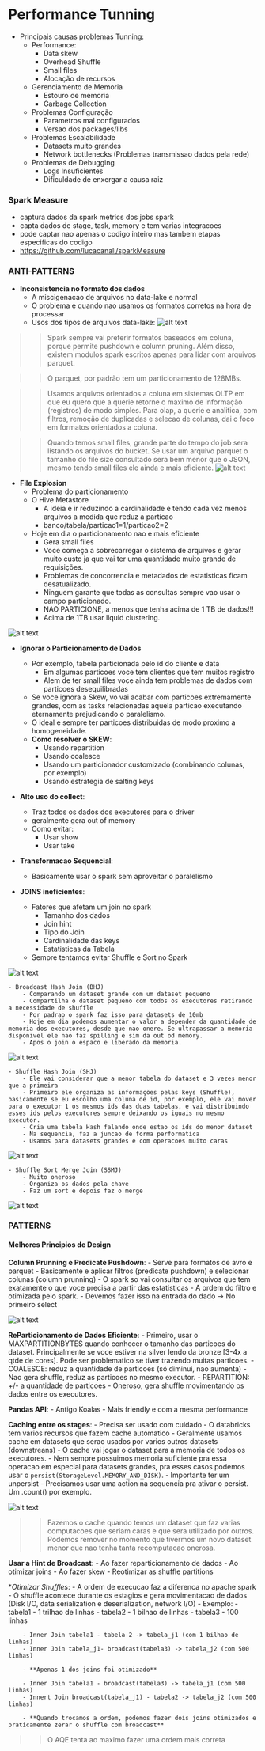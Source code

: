 # Performance Tunning

- Principais causas problemas Tunning:
    - Performance:
        - Data skew
        - Overhead Shuffle
        - Small files
        - Alocação de recursos
    - Gerenciamento de Memoria
        - Estouro de memoria
        - Garbage Collection
    - Problemas Configuração
        - Parametros mal configurados
        - Versao dos packages/libs
    - Problemas Escalabilidade
        - Datasets muito grandes
        - Network bottlenecks (Problemas transmissao dados pela rede)
    - Problemas de Debugging
        - Logs Insuficientes
        - Dificuldade de enxergar a causa raiz

### Spark Measure

- captura dados da spark metrics dos jobs spark
- capta dados de stage, task, memory e tem varias integracoes
- pode captar nao apenas o codigo inteiro mas tambem etapas especificas do codigo
- https://github.com/lucacanali/sparkMeasure


### ANTI-PATTERNS
- **Inconsistencia no formato dos dados**
    - A miscigenacao de arquivos no data-lake e normal
    - O problema e quando nao usamos os formatos corretos na hora de processar
    - Usos dos tipos de arquivos data-lake:
![alt text](ch-02-image/image.png)

>> Spark sempre vai preferir formatos baseados em coluna, porque permite pushdown e column pruning. Além disso, existem modulos spark escritos apenas para lidar com arquivos parquet.

>> O parquet, por padrão tem um particionamento de 128MBs.

>> Usamos arquivos orientados a coluna em sistemas OLTP em que eu quero que a querie retorne o maximo de informação (registros) de modo simples. Para olap, a querie e analitica, com filtros, remoção de duplicadas e selecao de colunas, dai o foco em formatos orientados a coluna.

>> Quando temos small files, grande parte do tempo do job sera listando os arquivos do bucket. Se usar um arquivo parquet o tamanho do file size consultado sera bem menor que o JSON, mesmo tendo small files ele ainda e mais eficiente.
![alt text](ch-02-image/image-1.png)

- **File Explosion**
    - Problema do particionamento
    - O Hive Metastore 
        - A ideia e ir reduzindo a cardinalidade e tendo cada vez menos arquivos
        a medida que reduz a particao
        - banco/tabela/particao1=1/particao2=2
    - Hoje em dia o particionamento nao e mais eficiente
        - Gera small files
        - Voce começa a sobrecarregar o sistema de arquivos e gerar muito custo
        ja que vai ter uma quantidade muito grande de requisições.
        - Problemas de concorrencia e metadados de estatisticas ficam desatualizado.
        - Ninguem garante que todas as consultas sempre vao usar o campo particionado.
        - NAO PARTICIONE, a menos que tenha acima de 1 TB de dados!!!
        - Acima de 1TB usar liquid clustering.

![alt text](ch-02-image/image-2.png)

- **Ignorar o Particionamento de Dados**
    - Por exemplo, tabela particionada pelo id do cliente e data
        - Em algumas particoes voce tem clientes que tem muitos registro
        - Alem de ter small files voce ainda tem problemas de dados com
        particoes desequilibradas
    - Se voce ignora a Skew, vo vai acabar com particoes extremamente grandes, 
    com as tasks relacionadas aquela particao executando eternamente prejudicando o paralelismo.
    - O ideal e sempre ter particoes distribuidas de modo proximo a homogeneidade.
    - **Como resolver o SKEW**:
        - Usando repartition
        - Usando coalesce
        - Usando um particionador customizado (combinando colunas, por exemplo)
        - Usando estrategia de salting keys

- **Alto uso do collect**:
    - Traz todos os dados dos executores para o driver
    - geralmente gera out of memory
    - Como evitar:
        - Usar show
        - Usar take

- **Transformacao Sequencial**:
    - Basicamente usar o spark sem aproveitar o paralelismo

- **JOINS ineficientes**:
    - Fatores que afetam um join no spark
        - Tamanho dos dados
        - Join hint
        - Tipo do Join
        - Cardinalidade das keys
        - Estatisticas da Tabela
    - Sempre tentamos evitar Shuffle e Sort no Spark

![alt text](ch-02-image/image-3.png)

    - Broadcast Hash Join (BHJ)
        - Comparando um dataset grande com um dataset pequeno
        - Compartilha o dataset pequeno com todos os executores retirando a necessidade de shuffle
        - Por padrao o spark faz isso para datasets de 10mb
        - Hoje em dia podemos aumentar o valor a depender da quantidade de memoria dos executores, desde que nao onere. Se ultrapassar a memoria disponivel ele nao faz spilling e sim da out od memory.
        - Apos o join o espaco e liberado da memoria.

![alt text](ch-02-image/image-4.png)

    - Shuffle Hash Join (SHJ)
        - Ele vai considerar que a menor tabela do dataset e 3 vezes menor que a primeira
        - Primeiro ele organiza as informações pelas keys (Shuffle), basicamente se eu escolho uma coluna de id, por exemplo, ele vai mover para o executor 1 os mesmos ids das duas tabelas, e vai distribuindo esses ids pelos executores sempre deixando os iguais no mesmo executor.
        - Cria uma tabela Hash falando onde estao os ids do menor dataset
        - Na sequencia, faz a juncao de forma performatica
        - Usamos para datasets grandes e com operacoes muito caras

![alt text](ch-02-image/image-5.png)

    - Shuffle Sort Merge Join (SSMJ)
        - Muito oneroso
        - Organiza os dados pela chave
        - Faz um sort e depois faz o merge

![alt text](ch-02-image/image-6.png)


### PATTERNS

#### Melhores Principios de Design

**Column Prunning e Predicate Pushdown**:
    - Serve para formatos de avro e parquet
    - Basicamente e aplicar filtros (predicate pushdown) e selecionar colunas (column prunning)
    - O spark so vai consultar os arquivos que tem exatamente o que voce precisa a partir das estatisticas
    - A ordem do filtro e otimizada pelo spark.
    - Devemos fazer isso na entrada do dado -> No primeiro select

![alt text](ch-02-image/image-7.png)

**ReParticionamento de Dados Eficiente**:
    - Primeiro, usar o MAXPARTITIONBYTES quando conhecer o tamanho das particoes do dataset. Principalmente se voce estiver na silver lendo da bronze [3-4x a qtde de cores]. Pode ser problematico se tiver trazendo muitas particoes.
    - COALESCE: reduz a quantidade de particoes (só diminui, nao aumenta)
        - Nao gera shuffle, reduz as particoes no mesmo executor.
    - REPARTITION: +/- a quantidade de particoes
        - Oneroso, gera shuffle movimentando os dados entre os executores.

**Pandas API**:
    - Antigo Koalas
    - Mais friendly e com a mesma performance

**Caching entre os stages**:
    - Precisa ser usado com cuidado
    - O databricks tem varios recursos que fazem cache automatico
    - Geralmente usamos cache em datasets que serao usados por varios outros datasets (downstreans)
    - O cache vai jogar o dataset para a memoria de todos os executores.
    - Nem sempre possuimos memoria suficiente pra essa operacao em especial para datasets grandes, pra esses casos podemos usar o `persist(StorageLevel.MEMORY_AND_DISK)`.
    - Importante ter um unpersist
    - Precisamos usar uma action na sequencia pra ativar o persist. Um .count() por exemplo.

![alt text](image.png)

>> Fazemos o cache quando temos um dataset que faz varias computacoes que seriam caras e que sera utilizado por outros. Podemos remover no momento que tivermos um novo dataset menor que nao tenha tanta recomputacao onerosa.

**Usar a Hint de Broadcast**:
    - Ao fazer reparticionamento de dados
    - Ao otimizar joins
    - Ao fazer skew
    - Reotimizar as shuffle partitions


**Otimizar Shuffles*:
    - A ordem de execucao faz a diferenca no apache spark
    - O shuffle acontece durante os estagios e gera movimentacao de dados (Disk I/O, data serialization e deserialization, network I/O)
    - Exemplo:
        - tabela1 - 1 trilhao de linhas
        - tabela2 - 1 bilhao de linhas
        - tabela3 - 100 linhas

        - Inner Join tabela1 - tabela 2 -> tabela_j1 (com 1 bilhao de linhas)
        - Inner Join tabela_j1- broadcast(tabela3) -> tabela_j2 (com 500 linhas)

        - **Apenas 1 dos joins foi otimizado**

        - Inner Join tabela1 - broadcast(tabela3) -> tabela_j1 (com 500 linhas)
        - Innert Join broadcast(tabela_j1) - tabela2 -> tabela_j2 (com 500 linhas)

        - **Quando trocamos a ordem, podemos fazer dois joins otimizados e praticamente zerar o shuffle com broadcast**


>> O AQE tenta ao maximo fazer uma ordem mais correta

